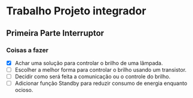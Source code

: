 # Trabalho Projeto integrador
## Primeira Parte Interruptor
### Coisas a fazer
- [x] Achar uma solução para controlar o brilho de uma lâmpada.
- [ ] Escolher a melhor forma para controlar o brilho usando um transistor.
- [ ] Decidir como será feita a comunicação ou o controle do brilho.
- [ ] Adicionar função Standby para reduzir consumo de energia enquanto ocioso.
